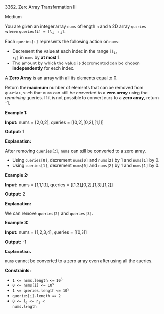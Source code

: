 3362\. Zero Array Transformation III

Medium

You are given an integer array `nums` of length `n` and a 2D array `queries` where <code>queries[i] = [l<sub>i</sub>, r<sub>i</sub>]</code>.

Each `queries[i]` represents the following action on `nums`:

*   Decrement the value at each index in the range <code>[l<sub>i</sub>, r<sub>i</sub>]</code> in `nums` by **at most** 1.
*   The amount by which the value is decremented can be chosen **independently** for each index.

A **Zero Array** is an array with all its elements equal to 0.

Return the **maximum** number of elements that can be removed from `queries`, such that `nums` can still be converted to a **zero array** using the _remaining_ queries. If it is not possible to convert `nums` to a **zero array**, return -1.

**Example 1:**

**Input:** nums = [2,0,2], queries = [[0,2],[0,2],[1,1]]

**Output:** 1

**Explanation:**

After removing `queries[2]`, `nums` can still be converted to a zero array.

*   Using `queries[0]`, decrement `nums[0]` and `nums[2]` by 1 and `nums[1]` by 0.
*   Using `queries[1]`, decrement `nums[0]` and `nums[2]` by 1 and `nums[1]` by 0.

**Example 2:**

**Input:** nums = [1,1,1,1], queries = [[1,3],[0,2],[1,3],[1,2]]

**Output:** 2

**Explanation:**

We can remove `queries[2]` and `queries[3]`.

**Example 3:**

**Input:** nums = [1,2,3,4], queries = [[0,3]]

**Output:** \-1

**Explanation:**

`nums` cannot be converted to a zero array even after using all the queries.

**Constraints:**

*   <code>1 <= nums.length <= 10<sup>5</sup></code>
*   <code>0 <= nums[i] <= 10<sup>5</sup></code>
*   <code>1 <= queries.length <= 10<sup>5</sup></code>
*   `queries[i].length == 2`
*   <code>0 <= l<sub>i</sub> <= r<sub>i</sub> < nums.length</code>